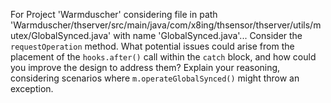 For Project 'Warmduscher' considering file in path 'Warmduscher/thserver/src/main/java/com/x8ing/thsensor/thserver/utils/mutex/GlobalSynced.java' with name 'GlobalSynced.java'... 
Consider the `requestOperation` method. What potential issues could arise from the placement of the `hooks.after()` call within the `catch` block, and how could you improve the design to address them? Explain your reasoning, considering scenarios where `m.operateGlobalSynced()` might throw an exception.